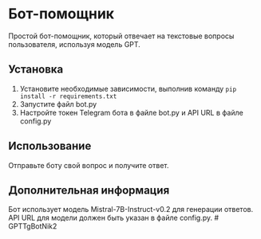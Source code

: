 # Бот-помощник
Простой бот-помощник, который отвечает на текстовые вопросы пользователя, используя модель GPT.
## Установка
1. Установите необходимые зависимости, выполнив команду `pip install -r requirements.txt`
2. Запустите файл bot.py
3. Настройте токен Telegram бота в файле bot.py и API URL в файле config.py
## Использование
Отправьте боту свой вопрос и получите ответ.
## Дополнительная информация
Бот использует модель Mistral-7B-Instruct-v0.2 для генерации ответов. API URL для модели должен быть указан в файле config.py.
#   G P T T g B o t N i k 2  
 
